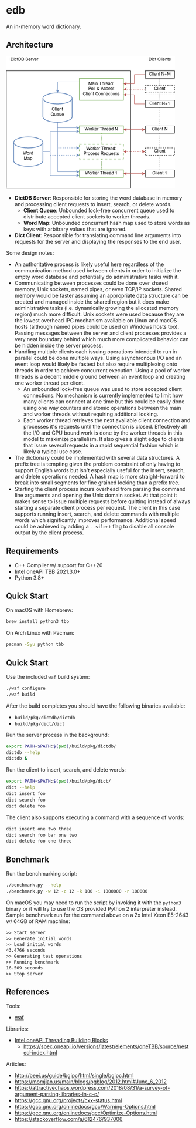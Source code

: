 # edb

An in-memory word dictionary.

## Architecture

![Architecture Diagram](architecture.png)

* **DictDB Server**: Responsible for storing the word database in memory and
  processing client requests to insert, search, or delete words.
  * **Client Queue**: Unbounded lock-free concurrent queue used to distribute
    accepted client sockets to worker threads.
  * **Word Map**: Unbounded concurrent hash map used to store words as keys with
    arbitrary values that are ignored.
* **Dict Client**: Responsible for translating command line arguments into
  requests for the server and displaying the responses to the end user.

Some design notes:

* An authoritative process is likely useful here regardless of the communication
  method used between clients in order to initialize the empty word database
  and potentially do administrative tasks with it.
* Communicating between processes could be done over shared memory, Unix sockets,
  named pipes, or even TCP/IP sockets. Shared memory would be faster assuming an
  appropriate data structure can be created and managed inside the shared
  region but it does make administrative tasks (i.e. dynamically growing the
  allocated memory region) much more difficult. Unix sockets were used because
  they are the lowest overhead IPC mechanism available on Linux and macOS hosts
  (although named pipes could be used on Windows hosts too). Passing messages
  between the server and client processes provides a very neat boundary behind
  which much more complicated behavior can be hidden inside the server process.
* Handling multiple clients each issuing operations intended to run in parallel
  could be done multiple ways. Using asynchronous I/O and an event loop would
  likely be fastest but also require multiplexing onto threads in order to
  achieve concurrent execution. Using a pool of worker threads is a decent
  middle ground between an event loop and creating one worker thread per client.
  * An unbounded lock-free queue was used to store accepted client connections.
    No mechanism is currently implemented to limit how many clients can connect
    at one time but this could be easily done using one way counters and atomic
    operations between the main and worker threads without requiring additional
    locking.
  * Each worker thread retrieves the next available client connection and
    processes it's requests until the connection is closed. Effectively all the
    I/O and CPU bound work is done by the worker threads in this model to
    maximize parallelism. It also gives a slight edge to clients that issue
    several requests in a rapid sequential fashion which is likely a typical
    use case.
* The dictionary could be implemented with several data structures. A prefix
  tree is tempting given the problem constraint of only having to support
  English words but isn't especially useful for the insert, search, and delete
  operations needed. A hash map is more straight-forward to break into small
  segments for fine grained locking than a prefix tree.
* Starting the client process incurs overhead from parsing the command line
  arguments and opening the Unix domain socket. At that point it makes sense to
  issue multiple requests before quitting instead of always starting a separate
  client process per request. The client in this case supports running insert,
  search, and delete commands with multiple words which significantly improves
  performance. Additional speed could be achieved by adding a `--silent` flag
  to disable all console output by the client process.

## Requirements

* C++ Compiler w/ support for C++20
* Intel oneAPI TBB 2021.3.0+
* Python 3.8+

## Quick Start

On macOS with Homebrew:

```bash
brew install python3 tbb
```

On Arch Linux with Pacman:

```bash
pacman -Syu python tbb
```

## Quick Start

Use the included `waf` build system:

```bash
./waf configure
./waf build
```

After the build completes you should have the following binaries available:

* `build/pkg/dictdb/dictdb`
* `build/pkg/dict/dict`

Run the server process in the background:

```bash
export PATH=$PATH:$(pwd)/build/pkg/dictdb/
dictdb --help
dictdb &
```

Run the client to insert, search, and delete words:

```bash
export PATH=$PATH:$(pwd)/build/pkg/dict/
dict --help
dict insert foo
dict search foo
dict delete foo
```

The client also supports executing a command with a sequence of words:

```bash
dict insert one two three
dict search foo bar one two
dict delete foo one three
```

## Benchmark

Run the benchmarking script:

```bash
./benchmark.py --help
./benchmark.py -w 12 -c 12 -k 100 -i 1000000 -r 100000         
```

On macOS you may need to run the script by invoking it with the `python3`
binary or it will try to use the OS provided Python 2 interpreter instead.
Sample benchmark run for the command above on a 2x Intel Xeon E5-2643 w/
64GB of RAM machine:

```
>> Start server                                                                       
>> Generate initial words
>> Load initial words                                                                 
43.4766 seconds                                                                       
>> Generating test operations                                                         
>> Running benchmark                 
16.509 seconds                                                                        
>> Stop server
```

## References

Tools:

* [waf](https://waf.io/book/)

Libraries:

* [Intel oneAPI Threading Building Blocks](https://github.com/oneapi-src/oneTBB)
  * https://spec.oneapi.io/versions/latest/elements/oneTBB/source/nested-index.html

Articles:

* http://beej.us/guide/bgipc/html/single/bgipc.html
* https://momjian.us/main/blogs/pgblog/2012.html#June_6_2012
* https://attractivechaos.wordpress.com/2018/08/31/a-survey-of-argument-parsing-libraries-in-c-c/
* https://gcc.gnu.org/projects/cxx-status.html
* https://gcc.gnu.org/onlinedocs/gcc/Warning-Options.html
* https://gcc.gnu.org/onlinedocs/gcc/Optimize-Options.html
* https://stackoverflow.com/a/612476/937006
